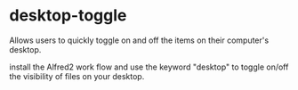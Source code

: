 desktop-toggle
==============

Allows users to quickly toggle on and off the items on their computer's desktop.

install the Alfred2 work flow and use the keyword "desktop" to toggle on/off the visibility of files on your desktop.